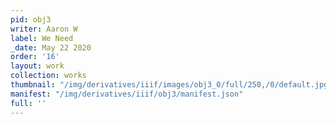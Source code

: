 ```yaml
---
pid: obj3
writer: Aaron W
label: We Need
_date: May 22 2020
order: '16'
layout: work
collection: works
thumbnail: "/img/derivatives/iiif/images/obj3_0/full/250,/0/default.jpg"
manifest: "/img/derivatives/iiif/obj3/manifest.json"
full: ''
---
```

